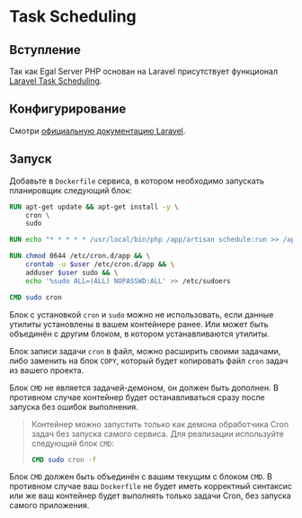 # Task Scheduling

## Вступление

Так как Egal Server PHP основан на Laravel присутствует функционал
[Laravel Task Scheduling](https://laravel.com/docs/8.x/scheduling).

## Конфигурирование

Смотри
[официальную документацию Laravel](https://laravel.com/docs/8.x/scheduling).

## Запуск

Добавьте в `Dockerfile` сервиса, в котором необходимо запускать
планировщик следующий блок:

```dockerfile
RUN apt-get update && apt-get install -y \
    cron \
    sudo

RUN echo "* * * * * /usr/local/bin/php /app/artisan schedule:run >> /app/storage/logs/cron.log 2>&1" > /etc/cron.d/app

RUN chmod 0644 /etc/cron.d/app && \
    crontab -u $user /etc/cron.d/app && \
    adduser $user sudo && \
    echo '%sudo ALL=(ALL) NOPASSWD:ALL' >> /etc/sudoers

CMD sudo cron
```

Блок с установкой `cron` и `sudo` можно не использовать, если данные
утилиты установлены в вашем контейнере ранее. Или может быть объединён с
другим блоком, в котором устанавливаются утилиты.

Блок записи задачи `cron` в файл, можно расширить своими задачами, либо
заменить на блок `COPY`, который будет копировать файл `cron` задач из
вашего проекта.

Блок `CMD` не является задачей-демоном, он должен быть дополнен. В
противном случае контейнер будет останавливаться сразу после запуска без
ошибок выполнения.

> Контейнер можно запустить только как демона обработчика Cron задач без
> запуска самого сервиса. Для реализации используйте следующий блок
> `CMD`:
>
> ```dockerfile
> CMD sudo cron -f
> ```

Блок `CMD` должен быть объединён с вашим текущим с блоком `CMD`. В
противном случае ваш `Dockerfile` не будет иметь корректный синтаксис
или же ваш контейнер будет выполнять только задачи Cron, без запуска
самого приложения.

